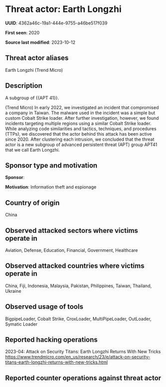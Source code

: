 # Threat actor: Earth Longzhi

**UUID**: 4362a46c-19a1-444e-9755-a46be517f039

**First seen**: 2020

**Source last modified**: 2023-10-12

## Threat actor aliases

Earth Longzhi (Trend Micro)

## Description

A subgroup of {{APT 41}}.

(Trend Micro) In early 2022, we investigated an incident that compromised a company in Taiwan. The malware used in the incident was a simple but custom Cobalt Strike loader. After further investigation, however, we found incidents targeting multiple regions using a similar Cobalt Strike loader. While analyzing code similarities and tactics, techniques, and procedures (TTPs), we discovered that the actor behind this attack has been active since 2020. After clustering each intrusion, we concluded that the threat actor is a new subgroup of advanced persistent threat (APT) group APT41 that we call Earth Longzhi.

## Sponsor type and motivation

**Sponsor**: 

**Motivation**: Information theft and espionage


## Country of origin

China

## Observed attacked sectors where victims operate in

Aviation, Defense, Education, Financial, Government, Healthcare

## Observed attacked countries where victims operate in

China, Fiji, Indonesia, Malaysia, Pakistan, Philippines, Taiwan, Thailand, Ukraine

## Observed usage of tools

BigpipeLoader, Cobalt Strike, CroxLoader, MultiPipeLoader, OutLoader, Symatic Loader

## Reported hacking operations

2023-04: Attack on Security Titans: Earth Longzhi Returns With New Tricks
https://www.trendmicro.com/en_us/research/23/e/attack-on-security-titans-earth-longzhi-returns-with-new-tricks.html

## Reported counter operations against threat actor





